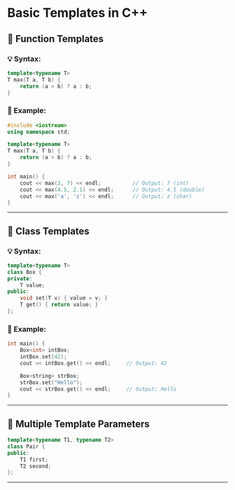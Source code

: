 # Basic Templates in C++

## 🔹 Function Templates

### 💡 Syntax:

```cpp
template<typename T>
T max(T a, T b) {
    return (a > b) ? a : b;
}
```

### 🧪 Example:

```cpp
#include <iostream>
using namespace std;

template<typename T>
T max(T a, T b) {
    return (a > b) ? a : b;
}

int main() {
    cout << max(3, 7) << endl;          // Output: 7 (int)
    cout << max(4.5, 2.1) << endl;      // Output: 4.5 (double)
    cout << max('a', 'z') << endl;      // Output: z (char)
}
```

---

## 🔹 Class Templates

### 💡 Syntax:

```cpp
template<typename T>
class Box {
private:
    T value;
public:
    void set(T v) { value = v; }
    T get() { return value; }
};
```

### 🧪 Example:

```cpp
int main() {
    Box<int> intBox;
    intBox.set(42);
    cout << intBox.get() << endl;     // Output: 42

    Box<string> strBox;
    strBox.set("Hello");
    cout << strBox.get() << endl;     // Output: Hello
}
```

---

## 🔹 Multiple Template Parameters

```cpp
template<typename T1, typename T2>
class Pair {
public:
    T1 first;
    T2 second;
};
```

---


